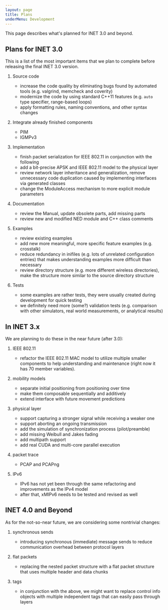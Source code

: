 ```yaml
---
layout: page
title: Plans
underMenu: Development
---
```


This page describes what's planned for INET 3.0 and beyond.

## Plans for INET 3.0

This is a list of the most important items that we plan to complete before releasing the final INET 3.0 version.

1. Source code
    *   increase the code quality by eliminating bugs found by automated tools (e.g. valgrind, memcheck and coverity)
    *   modernize the code by using standard C++11 features (e.g. `auto` type specifier, range-based loops)
    *   apply formatting rules, naming conventions, and other syntax changes

2. Integrate already finished components
    *   PIM
    *   IGMPv3

3. Implementation
    *   finish packet serialization for IEEE 802.11 in conjunction with the following
    *   add a bit-precise APSK and IEEE 802.11 model to the physical layer
    *   review network layer inheritance and generalization, remove unnecessary code duplication caused by implementing interfaces via generated classes
    *   change the ModuleAccess mechanism to more explicit module parameters

4. Documentation
    *   review the Manual, update obsolete parts, add missing parts
    *   review new and modified NED module and C++ class comments

5. Examples
    *   review existing examples
    *   add new more meaningful, more specific feature examples (e.g. crosstalk)
    *   reduce redundancy in inifiles (e.g. lots of unrelated configuration entries) that makes understanding examples more difficult than necessary
    *   review directory structure (e.g. more different wireless directories), make the structure more similar to the source directory structure

6. Tests
    *   some examples are rather tests, they were usually created during development for quick testing
    *   we definitely need more (some?) validation tests (e.g. comparison with other simulators, real world measurements, or analytical results)

## In INET 3.x

We are planning to do these in the near future (after 3.0):

1. IEEE 802.11
    *   refactor the IEEE 802.11 MAC model to utilize multiple smaller components to help understanding and maintenance (right now it has 70 member variables).

2. mobility models
    *   separate initial positioning from positioning over time
    *   make them composable sequentially and additively
    *   extend interface with future movement predictions

3. physical layer
    *   support capturing a stronger signal while receiving a weaker one
    *   support aborting an ongoing transmission
    *   add the simulation of synchronization process (pilot/preamble)
    *   add missing Weibull and Jakes fading
    *   add multipath support
    *   add real CUDA and multi-core parallel execution

4. packet trace
    *   PCAP and PCAPng

5. IPv6
    *   IPv6 has not yet been through the same refactoring and improvements as the IPv4 model
    *   after that, xMIPv6 needs to be tested and revised as well

## INET 4.0 and Beyond

As for the not-so-near future, we are considering some nontrivial changes:

1. synchronous sends
    *   introducing synchronous (immediate) message sends to reduce communication overhead between protocol layers

2. flat packets
    *   replacing the nested packet structure with a flat packet structure that uses multiple header and data chunks

3. tags
    *   in conjunction with the above, we might want to replace control info objects with multiple independent tags that can easily pass through layers

